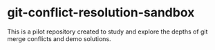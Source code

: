 # git-conflict-resolution-sandbox
This is a pilot repository created to study and explore the depths of git merge conflicts and demo solutions.
